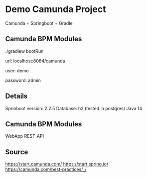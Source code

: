 # Demo Camunda Project
Camunda + Springboot + Gradle

## Camunda BPM Modules
./gradlew bootRun

url: localhost:8084/camunda

user: demo

password: admin

## Details
Sprinboot version: 2.2.5
Database: h2 (tested in postgres)
Java 14

## Camunda BPM Modules
WebApp
REST-API




## Source
https://start.camunda.com/
https://start.spring.io/
https://camunda.com/best-practices/_/

